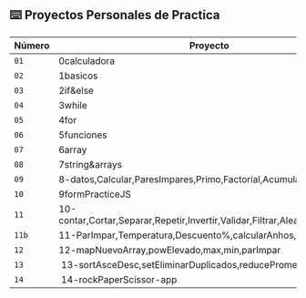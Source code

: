 ## ⌨️ Proyectos Personales de Practica

| Número | Proyecto | Código | Web |
| --- | --- | --- | --- |
| `01` | 0calculadora | [Ver](personal/0calculadora) |
| `02` | 1basicos | [Ver](personal/1basicos) |
| `03` | 2if&else | [Ver](personal/2if&else) |
| `04` | 3while | [Ver](personal/3while) |
| `05` | 4for | [Ver](personal/4for) |
| `06` | 5funciones | [Ver](personal/5funciones) |
| `07` | 6array | [Ver](personal/6array) |
| `08` | 7string&arrays | [Ver](personal/7string&arrays) |
| `09` | 8-datos,Calcular,ParesImpares,Primo,Factorial,Acumular,Includes | [Ver](personal/8-datos,Calcular,ParesImpares,Primo,Factorial,Acumular,Includes) |
| `10` | 9formPracticeJS | [Ver](personal/9formPracticeJS) |
| `11` | 10-contar,Cortar,Separar,Repetir,Invertir,Validar,Filtrar,Aleatorio,Factorial, | [Ver](personal/10-contar,Cortar,Separar,Repetir,Invertir,Validar,Filtrar,Aleatorio,Factorial,) |
| `11b` | 11-ParImpar,Temperatura,Descuento%,calcularAnhos,ContarVocales | [Ver](personal/11-ParImpar,Temperatura,Descuento%,calcularAnhos,ContarVocales) |
| `12` | 12-mapNuevoArray,powElevado,max,min,parImpar | [Ver](personal/12-mapNuevoArray,powElevado,max,min,parImpar) |
| `13` | 13-sortAsceDesc,setEliminarDuplicados,reducePromedio | [Ver](personal/13-sortAsceDesc,setEliminarDuplicados,reducePromedio) |
| `14` | 14-rockPaperScissor-app | [Ver](personal/14-rockPaperScissor-appa) | [Visitar]([https://midu-react-14.surge.sh](https://rockpaperscissor-game-lara.netlify.app/)https://rockpaperscissor-game-lara.netlify.app/) |
